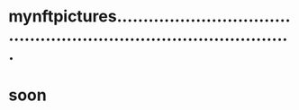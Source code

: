 # mynftpictures.......................................................................................
# soon
